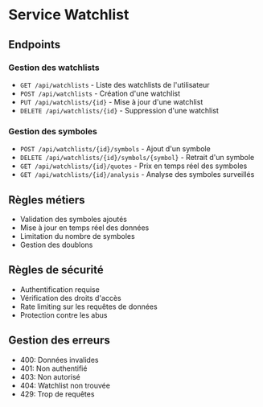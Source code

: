 # Service Watchlist

## Endpoints

### Gestion des watchlists
- `GET /api/watchlists` - Liste des watchlists de l'utilisateur
- `POST /api/watchlists` - Création d'une watchlist
- `PUT /api/watchlists/{id}` - Mise à jour d'une watchlist
- `DELETE /api/watchlists/{id}` - Suppression d'une watchlist

### Gestion des symboles
- `POST /api/watchlists/{id}/symbols` - Ajout d'un symbole
- `DELETE /api/watchlists/{id}/symbols/{symbol}` - Retrait d'un symbole
- `GET /api/watchlists/{id}/quotes` - Prix en temps réel des symboles
- `GET /api/watchlists/{id}/analysis` - Analyse des symboles surveillés

## Règles métiers
- Validation des symboles ajoutés
- Mise à jour en temps réel des données
- Limitation du nombre de symboles
- Gestion des doublons

## Règles de sécurité
- Authentification requise
- Vérification des droits d'accès
- Rate limiting sur les requêtes de données
- Protection contre les abus

## Gestion des erreurs
- 400: Données invalides
- 401: Non authentifié
- 403: Non autorisé
- 404: Watchlist non trouvée
- 429: Trop de requêtes 